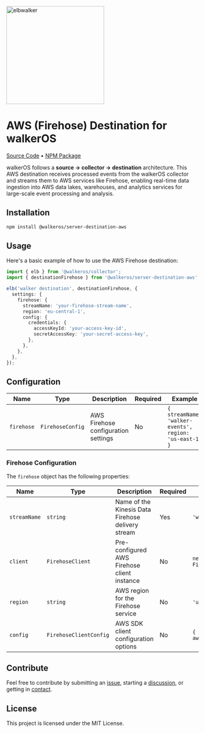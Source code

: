 <p align="left">
  <a href="https://elbwalker.com">
    <img title="elbwalker" src="https://www.elbwalker.com/img/elbwalker_logo.png" width="256px"/>
  </a>
</p>

# AWS (Firehose) Destination for walkerOS

[Source Code](https://github.com/elbwalker/walkerOS/tree/main/packages/server/destinations/aws)
&bull;
[NPM Package](https://www.npmjs.com/package/@walkeros/server-destination-aws)

walkerOS follows a **source → collector → destination** architecture. This AWS
destination receives processed events from the walkerOS collector and streams
them to AWS services like Firehose, enabling real-time data ingestion into AWS
data lakes, warehouses, and analytics services for large-scale event processing
and analysis.

## Installation

```sh
npm install @walkeros/server-destination-aws
```

## Usage

Here's a basic example of how to use the AWS Firehose destination:

```typescript
import { elb } from '@walkeros/collector';
import { destinationFirehose } from '@walkeros/server-destination-aws';

elb('walker destination', destinationFirehose, {
  settings: {
    firehose: {
      streamName: 'your-firehose-stream-name',
      region: 'eu-central-1',
      config: {
        credentials: {
          accessKeyId: 'your-access-key-id',
          secretAccessKey: 'your-secret-access-key',
        },
      },
    },
  },
});
```

## Configuration

| Name       | Type             | Description                         | Required | Example                                                |
| ---------- | ---------------- | ----------------------------------- | -------- | ------------------------------------------------------ |
| `firehose` | `FirehoseConfig` | AWS Firehose configuration settings | No       | `{ streamName: 'walker-events', region: 'us-east-1' }` |

### Firehose Configuration

The `firehose` object has the following properties:

| Name         | Type                   | Description                                       | Required | Example                           |
| ------------ | ---------------------- | ------------------------------------------------- | -------- | --------------------------------- |
| `streamName` | `string`               | Name of the Kinesis Data Firehose delivery stream | Yes      | `'walker-events'`                 |
| `client`     | `FirehoseClient`       | Pre-configured AWS Firehose client instance       | No       | `new FirehoseClient(config)`      |
| `region`     | `string`               | AWS region for the Firehose service               | No       | `'us-east-1'`                     |
| `config`     | `FirehoseClientConfig` | AWS SDK client configuration options              | No       | `{ credentials: awsCredentials }` |

## Contribute

Feel free to contribute by submitting an
[issue](https://github.com/elbwalker/walkerOS/issues), starting a
[discussion](https://github.com/elbwalker/walkerOS/discussions), or getting in
[contact](https://calendly.com/elb-alexander/30min).

## License

This project is licensed under the MIT License.
